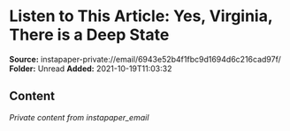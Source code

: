 # Listen to This Article: Yes, Virginia, There is a Deep State

**Source:** instapaper-private://email/6943e52b4f1fbc9d1694d6c216cad97f/
**Folder:** Unread
**Added:** 2021-10-19T11:03:32




## Content
*Private content from instapaper_email*

